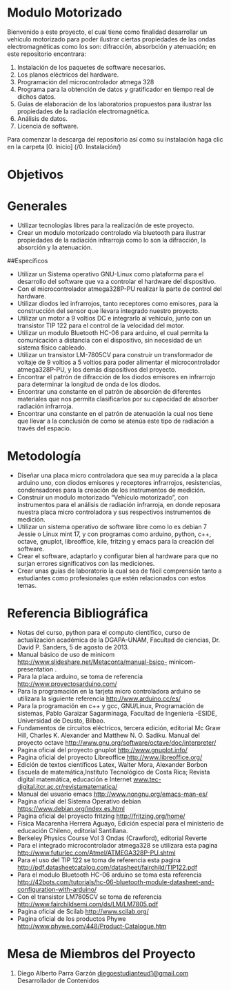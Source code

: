 Modulo Motorizado
==============

Bienvenido a este proyecto, el cual tiene como finalidad desarrollar un vehículo motorizado para poder ilustrar ciertas propiedades de las ondas electromagnéticas como los son: difracción, absorbción y atenuación; en este repositorio encontrara:
 1. Instalación de los paquetes de software necesarios.
 2. Los planos eléctricos del hardware.
 3. Programación del microcontrolador atmega 328
 4. Programa para la obtención de datos y gratificador en tiempo real de dichos datos.
 5. Guías de elaboración de los laboratorios propuestos para ilustrar las propiedades de la radiación electromagnética. 
 6. Análisis de datos.
 7. Licencia de software.

Para comenzar la descarga del repositorio así como su instalación haga clic en la carpeta [0. Inicio] (/0. Instalación/)

Objetivos
=========

# Generales 

 * Utilizar tecnologías libres para la realización de este proyecto.
 * Crear un modulo motorizado controlado vía bluetooth para ilustrar propiedades de la radiación infrarroja como lo son la difracción, la absorción y la atenuación. 

##Específicos 

 * Utilizar un Sistema operativo GNU-Linux como plataforma para el desarrollo del software que va a controlar el hardware del dispositivo.
 * Con el microcontrolador atmega328P-PU  realizar la parte de control del hardware.
 * Utilizar diodos led infrarrojos, tanto receptores como emisores, para la   construcción del sensor que llevara integrado nuestro proyecto.
 * Utilizar un motor a 9 voltios DC e integrarlo al vehículo, junto con un transistor TIP 122   para el control de la velocidad del motor.
 * Utilizar un modulo Bluetooth HC-06 para arduino, el cual permita la comunicación a distancia con el dispositivo, sin necesidad de un sistema físico cableado.
 * Utilizar un transistor LM-7805CV para construir un transformador de voltaje de 9 voltios a 5 voltios para poder alimentar el microcontrolador atmega328P-PU, y los demás dispositivos del proyecto.
 * Encontrar el patrón de difracción de los diodos emisores en infrarrojo para determinar la longitud de onda de los diodos.
 * Encontrar una constante en el patrón de absorción de diferentes materiales que nos permita clasificarlos por su capacidad de absorber radiación infrarroja.
 * Encontrar una constante en el patrón de atenuación la cual nos tiene que llevar a la conclusión de como se atenúa este tipo de radiación a través del espacio.

Metodología 
===========

 * Diseñar  una placa micro controladora que sea muy parecida a la placa arduino uno, con diodos emisores y receptores infrarrojos, resistencias, condensadores para la creación de los instrumentos de medición.
 * Construir un modulo motorizado “Vehículo motorizado”, con instrumentos para el análisis de radiación infrarroja, en donde reposara nuestra placa micro controladora y sus respectivos instrumentos de medición.
 * Utilizar un sistema operativo de software libre como lo es debian 7 Jessie o Linux mint 17, y con programas como  arduino, python, c++, octave, gnuplot, libreoffice, kile, fritzing y emacs para la creación del software.
 * Crear el software, adaptarlo y configurar bien al hardware para que no surjan errores significativos con las mediciones. 
 * Crear unas guías de laboratorio la cual sea de fácil comprensión tanto a estudiantes como profesionales que estén relacionados con estos temas.

Referencia Bibliográfica 
========================

 * Notas del curso, python para el computo científico, curso de actualización académica de la DGAPA-UNAM, Facultad de ciencias, Dr. David P. Sanders, 5 de agosto de 2013. 
 * Manual básico de uso de minicom http://www.slideshare.net/Metaconta/manual-bsico- minicom-presentation .
 * Para la placa arduino, se toma de referencia http://www.proyectosarduino.com/ 
 * Para la programación en la tarjeta micro controladora arduino se utilizara la siguiente referencia http://www.arduino.cc/es/ 
 * Para la programación en c++ y gcc, GNU/Linux, Programación de sistemas, Pablo Garaizar Sagarminaga, Facultad de Ingeniería -ESIDE, Universidad de Deusto, Bilbao. 
 * Fundamentos de circuitos eléctricos, tercera edición, editorial Mc Graw Hill, Charles K. Alexander and Matthew N. O. Sadiku. 
Manual del proyecto octave http://www.gnu.org/software/octave/doc/interpreter/ 
 * Pagina oficial del proyecto gnuplot http://www.gnuplot.info/ 
 * Pagina oficial del proyecto Libreoffice http://www.libreoffice.org/ 
 * Edición de textos científicos Latex, Walter Mora, Alexander Borbon
 * Escuela de matemática,Instituto Tecnológico de Costa Rica; Revista digital matemática, educación e Internet www.tec-digital.itcr.ac.cr/revistamatematica/ 
 * Manual del usuario emacs http://www.nongnu.org/emacs-man-es/ 
 * Pagina oficial del Sistema Operativo debian https://www.debian.org/index.es.html 
 * Pagina oficial del proyecto fritzing http://fritzing.org/home/ 
 * Física Macarenha Herrera Aguayo, Edición especial para el ministerio de educación Chileno, editorial Santillana. 
 * Berkeley Physics Course Vol 3 Ondas (Crawford), editorial Reverte 
 * Para el integrado microcontrolador atmega328 se utilizara esta pagina  http://www.futurlec.com/Atmel/ATMEGA328P-PU.shtml
 * Para el uso del TIP 122 se toma de referencia esta pagina http://pdf.datasheetcatalog.com/datasheet/fairchild/TIP122.pdf
 * Para el modulo Bluetooth HC-06 arduino se toma esta referencia http://42bots.com/tutorials/hc-06-bluetooth-module-datasheet-and-configuration-with-arduino/
 * Con el transistor LM7805CV se toma de referencia http://www.fairchildsemi.com/ds/LM/LM7805.pdf
 * Pagina oficial de Scilab http://www.scilab.org/
 * Pagina oficial de los productos  Phywe http://www.phywe.com/448/Product-Catalogue.htm
 



Mesa de Miembros del Proyecto
=============================

 1. Diego Alberto Parra Garzón <diegoestudianteud1@gmail.com> Desarrollador de Contenidos


